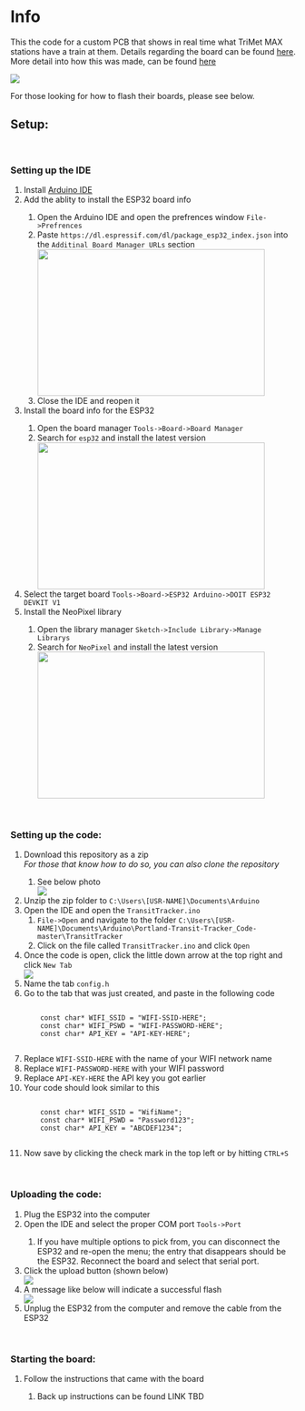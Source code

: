 Info
=========
This the code for a custom PCB that shows in real time what TriMet MAX stations have a train at them. Details regarding the board can be found <a href="https://github.com/HailStorm32/Portland-Transit-Tracker_PCB">here</a>. More detail into how this was made, can be found <a href="https://www.vsickle.net/projects/trimet-transit-tracker.html">here</a>

<img src="https://i.imgur.com/3MdGMTH.jpg"></img>

For those looking for how to flash their boards, please see below.

## Setup:

<br>

### Setting up the IDE
<ol>
  <li>Install <a href="https://www.arduino.cc/en/software">Arduino IDE</a></li>
  <li>Add the ablity to install the ESP32 board info</li>
    <ol>
      <li>Open the Arduino IDE and open the prefrences window <code>File->Prefrences</code></li>
      <li>Paste <code>https://dl.espressif.com/dl/package_esp32_index.json</code> into the <code>Additinal Board Manager URLs</code> section</li>
      <img src="https://i.imgur.com/czT0oRL.png" style="width:400px;height:258px;"></img>
      <li>Close the IDE and reopen it</li>
    </ol>
  <li>Install the board info for the ESP32</li>
    <ol>
      <li>Open the board manager <code>Tools->Board->Board Manager</code></li>
      <li>Search for <code>esp32</code> and install the latest version</li>
      <img src="https://i.imgur.com/iXe5yis.png" style="width:400px;height:258px;"></img>
    </ol>
  <li>Select the target board <code>Tools->Board->ESP32 Arduino->DOIT ESP32 DEVKIT V1</code></li>
  <li>Install the NeoPixel library</li>
    <ol>
      <li>Open the library manager <code>Sketch->Include Library->Manage Librarys</code></li>
      <li>Search for <code>NeoPixel</code> and install the latest version</li>
      <img src="https://i.imgur.com/Wmp3QsP.png" style="width:400px;height:258px;"></img>
    </ol>
</ol>

<br>

### Setting up the code:
<ol>
  <li>Download this repository as a zip</li>
   <i>For those that know how to do so, you can also clone the repository</i>
    <ol>
      <li>See below photo</li>
      <img src="https://i.imgur.com/Zp1LY9E.png" ></img>
    </ol>
  <li>Unzip the zip folder to <code>C:\Users\[USR-NAME]\Documents\Arduino</code></li>
  <li>Open the IDE and open the <code>TransitTracker.ino</code> 
    <ol>
      <li><code>File->Open</code> and navigate to the folder <code>C:\Users\[USR-NAME]\Documents\Arduino\Portland-Transit-Tracker_Code-master\TransitTracker</code></li>
      <li>Click on the file called <code>TransitTracker.ino</code> and click <code>Open</code></li>
    </ol>
  <li>Once the code is open, click the little down arrow at the top right and click <code>New Tab</code></li>
  <img src="https://i.imgur.com/vmC6uKa.png" ></img>
  <li>Name the tab <code>config.h</code></li>
  <li>Go to the tab that was just created, and paste in the following code</li>
  <pre><code>
    const char* WIFI_SSID = "WIFI-SSID-HERE";
    const char* WIFI_PSWD = "WIFI-PASSWORD-HERE";
    const char* API_KEY = "API-KEY-HERE";
  </code></pre>
  <li>Replace <code>WIFI-SSID-HERE</code> with the name of your WIFI network name</li>
  <li>Replace <code>WIFI-PASSWORD-HERE</code> with your WIFI password</li>
  <li>Replace <code>API-KEY-HERE</code> the API key you got earlier</li>
  <li>Your code should look similar to this</li>
  <pre><code>
    const char* WIFI_SSID = "WifiName";
    const char* WIFI_PSWD = "Password123";
    const char* API_KEY = "ABCDEF1234";
  </code></pre>
  <li>Now save by clicking the check mark in the top left or by hitting <code>CTRL+S</code></li>
</ol>

<br>

### Uploading the code:
<ol>
  <li>Plug the ESP32 into the computer</li>
  <li>Open the IDE and select the proper COM port <code>Tools->Port</code></li>
    <ol>
      <li>If you have multiple options to pick from, you can disconnect the ESP32 and re-open the menu; the entry that disappears should be the ESP32. Reconnect the board and select that serial port.</li>
    </ol>
  <li>Click the upload button (shown below)</li>
  <img src="https://i.imgur.com/2ha3b5o.png"></img>
  <li>A message like below will indicate a successful flash</li>
  <img src="https://i.imgur.com/xM6FPdj.png" ></img>
  <li>Unplug the ESP32 from the computer and remove the cable from the ESP32</li>
</ol>

<br>

### Starting the board:
<ol>
  <li>Follow the instructions that came with the board</li>
    <ol>
      <li>Back up instructions can be found LINK TBD</li>
    </ol>
</ol>
  
  
  
      
